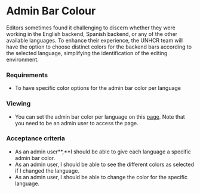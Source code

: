 # Admin Bar Colour

Editors sometimes found it challenging to discern whether they were working in the English backend, Spanish backend, or any of the other available languages. To enhance their experience, the UNHCR team will have the option to choose distinct colors for the backend bars according to the selected language, simplifying the identification of the editing environment.

### Requirements

* To have specific color options for the admin bar color per language

### Viewing

* You can set the admin bar color per language on this [page](https://www.unhcr.org/admin/config/unhcr-admin-toolbar-color). Note that you need to be an admin user to access the page.

### **Acceptance criteria**

* As an admin user\*\*,\*\*I should be able to give each language a specific admin bar color.
* As an admin user, I should be able to see the different colors as selected if I changed the language.
* As an admin user, I should be able to change the color for the specific language.
